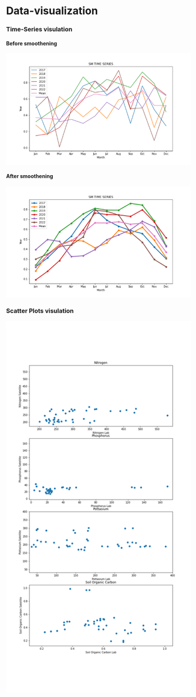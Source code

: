 # Data-visualization

### Time-Series visulation

#### Before smoothening
![plot](Visual/time-series/final.png)

#### After smoothening 
![plot](Visual/time-series/sm_smooth.png)

### Scatter Plots visulation
![plot](Visual/scatter/scatterplots.png)

